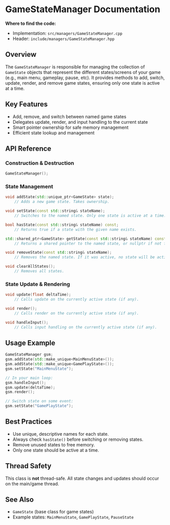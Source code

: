 # GameStateManager Documentation

**Where to find the code:**
- Implementation: `src/managers/GameStateManager.cpp`
- Header: `include/managers/GameStateManager.hpp`

## Overview

The `GameStateManager` is responsible for managing the collection of `GameState` objects that represent the different states/screens of your game (e.g., main menu, gameplay, pause, etc). It provides methods to add, switch, update, render, and remove game states, ensuring only one state is active at a time.

## Key Features
- Add, remove, and switch between named game states
- Delegates update, render, and input handling to the current state
- Smart pointer ownership for safe memory management
- Efficient state lookup and management

## API Reference

### Construction & Destruction
```cpp
GameStateManager();
```

### State Management
```cpp
void addState(std::unique_ptr<GameState> state);
    // Adds a new game state. Takes ownership.

void setState(const std::string& stateName);
    // Switches to the named state. Only one state is active at a time.

bool hasState(const std::string& stateName) const;
    // Returns true if a state with the given name exists.

std::shared_ptr<GameState> getState(const std::string& stateName) const;
    // Returns a shared pointer to the named state, or nullptr if not found.

void removeState(const std::string& stateName);
    // Removes the named state. If it was active, no state will be active after removal.

void clearAllStates();
    // Removes all states.
```

### State Update & Rendering
```cpp
void update(float deltaTime);
    // Calls update on the currently active state (if any).

void render();
    // Calls render on the currently active state (if any).

void handleInput();
    // Calls input handling on the currently active state (if any).
```

## Usage Example
```cpp
GameStateManager gsm;
gsm.addState(std::make_unique<MainMenuState>());
gsm.addState(std::make_unique<GamePlayState>());
gsm.setState("MainMenuState");

// In your main loop:
gsm.handleInput();
gsm.update(deltaTime);
gsm.render();

// Switch state on some event:
gsm.setState("GamePlayState");
```

## Best Practices
- Use unique, descriptive names for each state.
- Always check `hasState()` before switching or removing states.
- Remove unused states to free memory.
- Only one state should be active at a time.

## Thread Safety
This class is **not** thread-safe. All state changes and updates should occur on the main/game thread.

## See Also
- `GameState` (base class for game states)
- Example states: `MainMenuState`, `GamePlayState`, `PauseState`
